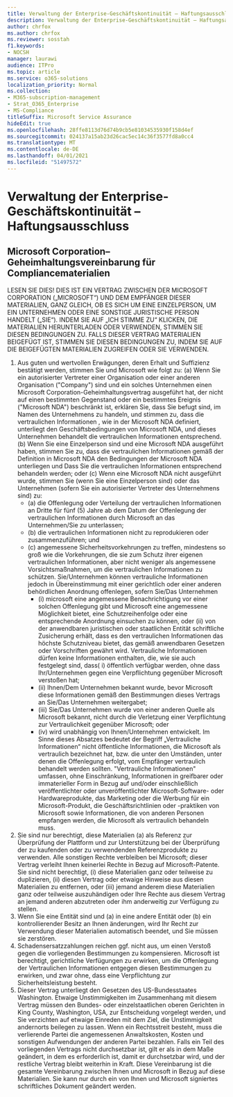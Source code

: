 ```yaml
---
title: Verwaltung der Enterprise-Geschäftskontinuität – Haftungsausschluss
description: Verwaltung der Enterprise-Geschäftskontinuität – Haftungsausschluss
author: chrfox
ms.author: chrfox
ms.reviewer: sosstah
f1.keywords:
- NOCSH
manager: laurawi
audience: ITPro
ms.topic: article
ms.service: o365-solutions
localization_priority: Normal
ms.collection:
- M365-subscription-management
- Strat_O365_Enterprise
- MS-Compliance
titleSuffix: Microsoft Service Assurance
hideEdit: true
ms.openlocfilehash: 28ffe8113d76d74b9cb5e81034535930f158d4ef
ms.sourcegitcommit: 024137a15ab23d26cac5ec14c36f3577fd8a0cc4
ms.translationtype: MT
ms.contentlocale: de-DE
ms.lasthandoff: 04/01/2021
ms.locfileid: "51497572"
---
```

# <a name="enterprise-business-continuity-management-legal-disclaimer"></a>Verwaltung der Enterprise-Geschäftskontinuität – Haftungsausschluss

## <a name="microsoft-corporation-non-disclosure-agreement-for-compliance-materials"></a>Microsoft Corporation–Geheimhaltungsvereinbarung für Compliancematerialien

LESEN SIE DIES! DIES IST EIN VERTRAG ZWISCHEN DER MICROSOFT CORPORATION („MICROSOFT“) UND DEM EMPFÄNGER DIESER MATERIALIEN, GANZ GLEICH, OB ES SICH UM EINE EINZELPERSON, UM EIN UNTERNEHMEN ODER EINE SONSTIGE JURISTISCHE PERSON HANDELT („SIE“). INDEM SIE AUF „ICH STIMME ZU“ KLICKEN, DIE MATERIALIEN HERUNTERLADEN ODER VERWENDEN, STIMMEN SIE DIESEN BEDINGUNGEN ZU. FALLS DIESER VERTRAG MATERIALIEN BEIGEFÜGT IST, STIMMEN SIE DIESEN BEDINGUNGEN ZU, INDEM SIE AUF DIE BEIGEFÜGTEN MATERIALIEN ZUGREIFEN ODER SIE VERWENDEN.

1. Aus guten und wertvollen Erwägungen, deren Erhalt und Suffizienz bestätigt werden, stimmen Sie und Microsoft wie folgt zu: (a) Wenn Sie ein autorisierter Vertreter einer Organisation oder einer anderen Organisation ("Company") sind und ein solches Unternehmen einen Microsoft Corporation-Geheimhaltungsvertrag ausgeführt hat, der nicht auf einen bestimmten Gegenstand oder ein bestimmtes Ereignis ("Microsoft NDA") beschränkt ist, erklären Sie, dass Sie befugt sind, im Namen des Unternehmens zu handeln, und stimmen zu, dass die vertraulichen Informationen , wie in der Microsoft NDA definiert, unterliegt den Geschäftsbedingungen von Microsoft NDA, und dieses Unternehmen behandelt die vertraulichen Informationen entsprechend. (b) Wenn Sie eine Einzelperson sind und eine Microsoft NDA ausgeführt haben, stimmen Sie zu, dass die vertraulichen Informationen gemäß der Definition in Microsoft NDA den Bedingungen der Microsoft NDA unterliegen und Dass Sie die vertraulichen Informationen entsprechend behandeln werden; oder (c) Wenn eine Microsoft NDA nicht ausgeführt wurde, stimmen Sie (wenn Sie eine Einzelperson sind) oder das Unternehmen (sofern Sie ein autorisierter Vertreter des Unternehmens sind) zu: 
    - (a) die Offenlegung oder Verteilung der vertraulichen Informationen an Dritte für fünf (5) Jahre ab dem Datum der Offenlegung der vertraulichen Informationen durch Microsoft an das Unternehmen/Sie zu unterlassen; 
    - (b) die vertraulichen Informationen nicht zu reprodukieren oder zusammenzuführen; und 
    - (c) angemessene Sicherheitsvorkehrungen zu treffen, mindestens so groß wie die Vorkehrungen, die sie zum Schutz ihrer eigenen vertraulichen Informationen, aber nicht weniger als angemessene Vorsichtsmaßnahmen, um die vertraulichen Informationen zu schützen. Sie/Unternehmen können vertrauliche Informationen jedoch in Übereinstimmung mit einer gerichtlich oder einer anderen behördlichen Anordnung offenlegen, sofern Sie/Das Unternehmen 
        - (i) microsoft eine angemessene Benachrichtigung vor einer solchen Offenlegung gibt und Microsoft eine angemessene Möglichkeit bietet, eine Schutzreihenfolge oder eine entsprechende Anordnung einsuchen zu können, oder (ii) von der anwendbaren juristischen oder staatlichen Entität schriftliche Zusicherung erhält, dass es den vertraulichen Informationen das höchste Schutzniveau bietet, das gemäß anwendbaren Gesetzen oder Vorschriften gewährt wird. Vertrauliche Informationen dürfen keine Informationen enthalten, die, wie sie auch festgelegt sind, dass( i) öffentlich verfügbar werden, ohne dass Ihr/Unternehmen gegen eine Verpflichtung gegenüber Microsoft verstoßen hat; 
        - (ii) Ihnen/Dem Unternehmen bekannt wurde, bevor Microsoft diese Informationen gemäß den Bestimmungen dieses Vertrags an Sie/Das Unternehmen weitergabet;
        - (iii) Sie/Das Unternehmen wurde von einer anderen Quelle als Microsoft bekannt, nicht durch die Verletzung einer Verpflichtung zur Vertraulichkeit gegenüber Microsoft; oder
        - (iv) wird unabhängig von Ihnen/Unternehmen entwickelt. Im Sinne dieses Absatzes bedeutet der Begriff „Vertrauliche Informationen“ nicht öffentliche Informationen, die Microsoft als vertraulich bezeichnet hat, bzw. die unter den Umständen, unter denen die Offenlegung erfolgt, vom Empfänger vertraulich behandelt werden sollten. "Vertrauliche Informationen" umfassen, ohne Einschränkung, Informationen in greifbarer oder immaterieller Form in Bezug auf und/oder einschließlich veröffentlichter oder unveröffentlichter Microsoft-Software- oder Hardwareprodukte, das Marketing oder die Werbung für ein Microsoft-Produkt, die Geschäftsrichtlinien oder -praktiken von Microsoft sowie Informationen, die von anderen Personen empfangen werden, die Microsoft als vertraulich behandeln muss.
2. Sie sind nur berechtigt, diese Materialien (a) als Referenz zur Überprüfung der Plattform und zur Unterstützung bei der Überprüfung der zu kaufenden oder zu verwendenden Referenzprodukte zu verwenden. Alle sonstigen Rechte verbleiben bei Microsoft; dieser Vertrag verleiht Ihnen keinerlei Rechte in Bezug auf Microsoft-Patente. Sie sind nicht berechtigt, (i) diese Materialien ganz oder teilweise zu duplizieren, (ii) diesen Vertrag oder etwaige Hinweise aus diesen Materialien zu entfernen, oder (iii) jemand anderem diese Materialien ganz oder teilweise auszuhändigen oder Ihre Rechte aus diesem Vertrag an jemand anderen abzutreten oder ihm anderweitig zur Verfügung zu stellen. 
3. Wenn Sie eine Entität sind und (a) in eine andere Entität oder (b) ein kontrollierender Besitz an Ihnen änderungen, wird Ihr Recht zur Verwendung dieser Materialien automatisch beendet, und Sie müssen sie zerstören. 
4. Schadensersatzzahlungen reichen ggf. nicht aus, um einen Verstoß gegen die vorliegenden Bestimmungen zu kompensieren.  Microsoft ist berechtigt, gerichtliche Verfügungen zu erwirken, um die Offenlegung der Vertraulichen Informationen entgegen diesen Bestimmungen zu erwirken, und zwar ohne, dass eine Verpflichtung zur Sicherheitsleistung besteht.  
5. Dieser Vertrag unterliegt den Gesetzen des US-Bundesstaates Washington. Etwaige Unstimmigkeiten im Zusammenhang mit diesem Vertrag müssen den Bundes- oder einzelstaatlichen oberen Gerichten in King County, Washington, USA, zur Entscheidung vorgelegt werden, und Sie  verzichten auf etwaige Einreden mit dem Ziel,  die Unstimmigkeit andernorts beilegen zu lassen. Wenn ein Rechtsstreit besteht, muss die verlierende Partei die angemessenen Anwaltskosten, Kosten und sonstigen Aufwendungen der anderen Partei bezahlen. Falls ein Teil des vorliegenden Vertrags nicht durchsetzbar ist, gilt er als in dem Maße geändert, in dem es erforderlich ist, damit er durchsetzbar wird, und der restliche Vertrag bleibt weiterhin in Kraft. Diese Vereinbarung ist die gesamte Vereinbarung zwischen Ihnen und Microsoft in Bezug auf diese Materialien. Sie kann nur durch ein von Ihnen und Microsoft signiertes schriftliches Dokument geändert werden.
